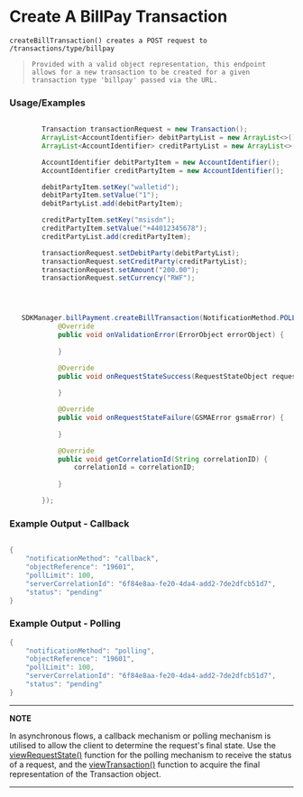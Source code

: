  # Create A BillPay Transaction

`createBillTransaction() creates a POST request to /transactions/type/billpay`

> `Provided with a valid object representation, this endpoint allows for a new transaction to be created for a given transaction type 'billpay' passed via the URL.`
### Usage/Examples

```java

        Transaction transactionRequest = new Transaction();
        ArrayList<AccountIdentifier> debitPartyList = new ArrayList<>();
        ArrayList<AccountIdentifier> creditPartyList = new ArrayList<>();

        AccountIdentifier debitPartyItem = new AccountIdentifier();
        AccountIdentifier creditPartyItem = new AccountIdentifier();

        debitPartyItem.setKey("walletid");
        debitPartyItem.setValue("1");
        debitPartyList.add(debitPartyItem);

        creditPartyItem.setKey("msisdn");
        creditPartyItem.setValue("+44012345678");
        creditPartyList.add(creditPartyItem);

        transactionRequest.setDebitParty(debitPartyList);
        transactionRequest.setCreditParty(creditPartyList);
        transactionRequest.setAmount("200.00");
        transactionRequest.setCurrency("RWF");



```

```java


   SDKManager.billPayment.createBillTransaction(NotificationMethod.POLLING, "", transactionRequest, new RequestStateInterface() {
            @Override
            public void onValidationError(ErrorObject errorObject) {
          
            }

            @Override
            public void onRequestStateSuccess(RequestStateObject requestStateObject) {
     
            }

            @Override
            public void onRequestStateFailure(GSMAError gsmaError) {
         
            }

            @Override
            public void getCorrelationId(String correlationID) {
                correlationId = correlationID;
              
            }

        });
```

### Example Output - Callback

```java

{
	"notificationMethod": "callback",
	"objectReference": "19601",
	"pollLimit": 100,
	"serverCorrelationId": "6f84e8aa-fe20-4da4-add2-7de2dfcb51d7",
	"status": "pending"
}

```

### Example Output - Polling

```java
{
	"notificationMethod": "polling",
	"objectReference": "19601",
	"pollLimit": 100,
	"serverCorrelationId": "6f84e8aa-fe20-4da4-add2-7de2dfcb51d7",
	"status": "pending"
}

```

---

**NOTE**

In asynchronous flows, a callback mechanism or polling mechanism is utilised to allow the client to determine the request's final state. Use the [viewRequestState()](viewRequestState.Readme.md) function for the polling mechanism to receive the status of a request, and the [viewTransaction()](viewTransaction.Readme.md) function to acquire the final representation of the Transaction object.

---
